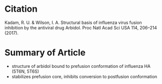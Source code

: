 # **Citation**
Kadam, R. U. & Wilson, I. A. Structural basis of influenza virus fusion inhibition by the antiviral drug Arbidol. Proc Natl Acad Sci USA 114, 206–214 (2017).


# **Summary of Article**
* structure of arbidol bound to prefusion conformation of influenza HA (5T6N, 5T6S)
* stabilizes prefusion core, inhibits conversion to postfusion conformation
